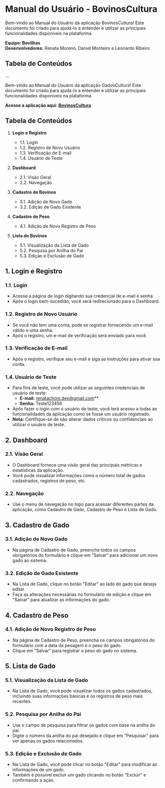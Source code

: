 # Manual do Usuário - BovinosCultura

Bem-vindo ao Manual do Usuário da aplicação BovinosCultura! Este documento foi criado para ajudá-lo a entender e utilizar as principais funcionalidades disponíveis na plataforma.

**Equipe: Bovilhas**  
**Desenvolvedores:** Renata Moreno, Daniel Monteiro e Leonardo Ribeiro

## Tabela de Conteúdos
...


Bem-vindo ao Manual do Usuário da aplicação GadosCultura! Este documento foi criado para ajudá-lo a entender e utilizar as principais funcionalidades disponíveis na plataforma.

**Acesse a aplicação aqui: [BovinosCultura](https://gadoscultura-app.web.app/)**

## Tabela de Conteúdos

1. **Login e Registro**
    - 1.1. Login
    - 1.2. Registro de Novo Usuário
    - 1.3. Verificação de E-mail
    - 1.4. Usuário de Teste

2. **Dashboard**
    - 2.1. Visão Geral
    - 2.2. Navegação

3. **Cadastro de Bovinos**
    - 3.1. Adição de Novo Gado
    - 3.2. Edição de Gado Existente

4. **Cadastro de Peso**
    - 4.1. Adição de Novo Registro de Peso

5. **Lista de Bovinos**
    - 5.1. Visualização da Lista de Gado
    - 5.2. Pesquisa por Anilha do Pai
    - 5.3. Edição e Exclusão de Gado

## 1. Login e Registro

### 1.1. Login
- Acesse a página de login digitando sua credencial de e-mail e senha.
- Após o login bem-sucedido, você será redirecionado para o Dashboard.

### 1.2. Registro de Novo Usuário
- Se você não tem uma conta, pode se registrar fornecendo um e-mail válido e uma senha.
- Após o registro, um e-mail de verificação será enviado para você.

### 1.3. Verificação de E-mail
- Após o registro, verifique seu e-mail e siga as instruções para ativar sua conta.

### 1.4. Usuário de Teste
- Para fins de teste, você pode utilizar as seguintes credenciais de usuário de teste:
  - **E-mail:** renatachom.dev@gmail.com**
  - **Senha:** Teste123456
- Após fazer o login com o usuário de teste, você terá acesso a todas as funcionalidades da aplicação como se fosse um usuário registrado.
- **Nota:** Certifique-se de não alterar dados críticos ou confidenciais ao utilizar o usuário de teste.

## 2. Dashboard

### 2.1. Visão Geral
- O Dashboard fornece uma visão geral das principais métricas e estatísticas da aplicação.
- Você pode visualizar informações como o número total de gados cadastrados, registros de peso, etc.

### 2.2. Navegação
- Use o menu de navegação no topo para acessar diferentes partes da aplicação, como Cadastro de Gado, Cadastro de Peso e Lista de Gado.

## 3. Cadastro de Gado

### 3.1. Adição de Novo Gado
- Na página de Cadastro de Gado, preencha todos os campos obrigatórios do formulário e clique em "Salvar" para adicionar um novo gado ao sistema.

### 3.2. Edição de Gado Existente
- Na Lista de Gado, clique no botão "Editar" ao lado do gado que deseja editar.
- Faça as alterações necessárias no formulário de edição e clique em "Salvar" para atualizar as informações do gado.

## 4. Cadastro de Peso

### 4.1. Adição de Novo Registro de Peso
- Na página de Cadastro de Peso, preencha os campos obrigatórios do formulário com a data da pesagem e o peso do gado.
- Clique em "Salvar" para registrar o peso do gado no sistema.

## 5. Lista de Gado

### 5.1. Visualização da Lista de Gado
- Na Lista de Gado, você pode visualizar todos os gados cadastrados, incluindo suas informações básicas e os registros de peso mais recentes.

### 5.2. Pesquisa por Anilha do Pai
- Use o campo de pesquisa para filtrar os gados com base na anilha do pai.
- Digite o número da anilha do pai desejado e clique em "Pesquisar" para ver apenas os gados relacionados.

### 5.3. Edição e Exclusão de Gado
- Na Lista de Gado, você pode clicar no botão "Editar" para modificar as informações de um gado.
- Também é possível excluir um gado clicando no botão "Excluir" e confirmando a ação.
